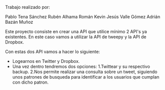 Trabajo realizado por:

Pablo Tena Sánchez
Rubén Alhama Román
Kevin Jesús Valle Gómez
Adrián Bazán Muñoz

Este proyecto consiste en crear una API que utilice mínimo 2 API's ya existentes. En este caso vamos a utilizar la API 
de tweepy y la API de Dropbox.

Con estas dos API vamos a hacer lo siguiente:

  - Logearnos en Twitter y Dropbox.
  - Una vez dentro tendremos dos opciones:
                                          1.Twittear y su respectivo backup.
                                          2.Nos permite realizar una consulta sobre un tweet, siguiendo unos patrones de                                                    busqueda para identificar a los usuarios que cumplan con dicho patron.
